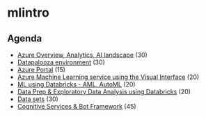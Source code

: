 # mlintro
## Agenda

* [Azure Overview, Analytics, AI landscape](./01-AzOverview.md) (30)
* [Datapalooza environment](./02-DatapaloozaEnvironment.md) (30)
* [Azure Portal](./03-AzurePortal.md) (15)
* [Azure Machine Learning service using the Visual Interface](./04-MLVisualInterface.md) (20)
* [ML using Databricks - AML, AutoML](./05-MLDatabricks.md) (20)
* [Data Prep & Exploratory Data Analysis using Databricks](./06-DataPrepDatabricks.md) (20)
* [Data sets](./07-DataSets.md) (30)
* [Cognitive Services & Bot Framework](./08-CognitivesServices.md) (45)

